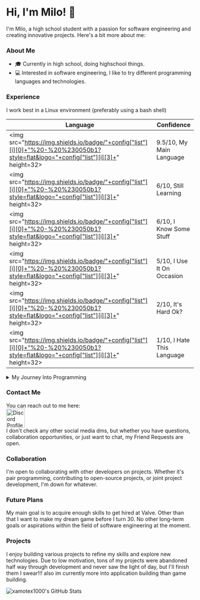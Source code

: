 
# Hi, I'm Milo! 👋 

I'm Milo, a high school student with a passion for software engineering and creating innovative projects. Here's a bit more about me:

### About Me

 - 🎓 Currently in high school, doing highschool things. 
- 💻 Interested in software engineering, I like to try different programming languages and technologies.

### Experience

I work best in a Linux environment (preferably using a bash shell)

|<b>Language</b>|<b>Confidence</b>|
|-|-|
|<img src="https://img.shields.io/badge/"+config["list"][i][0]+"%20-%20%230050b1?style=flat&logo="+config["list"][i][3]+" height=32></img>|9.5/10, My Main Language|
|<img src="https://img.shields.io/badge/"+config["list"][i][0]+"%20-%20%230050b1?style=flat&logo="+config["list"][i][3]+" height=32></img>|6/10, Still Learning|
|<img src="https://img.shields.io/badge/"+config["list"][i][0]+"%20-%20%230050b1?style=flat&logo="+config["list"][i][3]+" height=32></img>|6/10, I Know Some Stuff|
|<img src="https://img.shields.io/badge/"+config["list"][i][0]+"%20-%20%230050b1?style=flat&logo="+config["list"][i][3]+" height=32></img>|5/10, I Use It On Occasion|
|<img src="https://img.shields.io/badge/"+config["list"][i][0]+"%20-%20%230050b1?style=flat&logo="+config["list"][i][3]+" height=32></img>|2/10, It's Hard Ok?|
|<img src="https://img.shields.io/badge/"+config["list"][i][0]+"%20-%20%230050b1?style=flat&logo="+config["list"][i][3]+" height=32></img>|1/10, I Hate This Language|

<details><summary>My Journey Into Programming</summary>

I embarked on my programming journey at the age of 13 with a dream of designing my own game. Starting in Unity, I quickly encountered the challenge of C# but found relief during my freshman year of high school when I enrolled in a computer programming class. There, I learned JavaScript essentials and was captivated by the endless possibilities. Experimenting with small projects, I later ventured into HTML to create a file-sharing website for friends.

My uncle, a computer science graduate, introduced me to the performance benefits of Linux, prompting me to install Ubuntu and delve into Bash scripting for automation in Unix-based environments.

Dabbling in C#, I ventured into modding a game I was passionate about, finding a warm and welcoming community of moderators. Despite encountering burnout during the final stretch of a mod, I took a break but remained inspired by the prospect of working at Valve, branching from the many positive aspects of Valve's work environment.

Now, I'm dedicated to expanding my skills, aiming for a computer engineering degree, and hoping to pursue a career at Valve in my early 20s.
</details>

### Contact Me

You can reach out to me here:
<br>
<a href=https://discord.com/users/450702721763508235>
<img src=https://assets-global.website-files.com/6257adef93867e50d84d30e2/636e0a69f118df70ad7828d4_icon_clyde_blurple_RGB.svg alt="Discord Profile" width=50 height=50>
</a>
<br>
I don't check any other social media dms, but whether you have questions, collaboration opportunities, or just want to chat, my Friend Requests are open.

### Collaboration

I'm open to collaborating with other developers on projects. Whether it's pair programming, contributing to open-source projects, or joint project development, I'm down for whatever.

### Future Plans

My main goal is to acquire enough skills to get hired at Valve. Other than that I want to make my dream game before I turn 30. No other long-term goals or aspirations within the field of software engineering at the moment.

### Projects

I enjoy building various projects to refine my skills and explore new technologies. Due to low motivation, tons of my projects were abandoned half way through development and never saw the light of day, but I'll finish them I swear!!! also im currently more into application building than game building.

![xamotex1000's GitHub Stats](https://github-readme-stats.vercel.app/api?username=xamotex1000&title_color=803030&text_color=b1b1b1&border_color=303030&bg_color=000010)
